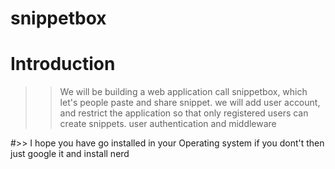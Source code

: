 # snippetbox

# Introduction
>> We will be building a web application call snippetbox, which let's people paste and share snippet. we will add user account, and restrict the application so that only registered users can create snippets. user authentication and middleware

#>> I hope you have go installed in your Operating system if you dont't then just google it and install nerd
